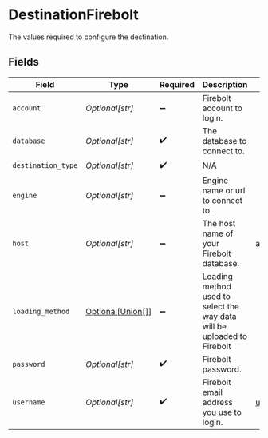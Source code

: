 # DestinationFirebolt

The values required to configure the destination.


## Fields

| Field                                                                            | Type                                                                             | Required                                                                         | Description                                                                      | Example                                                                          |
| -------------------------------------------------------------------------------- | -------------------------------------------------------------------------------- | -------------------------------------------------------------------------------- | -------------------------------------------------------------------------------- | -------------------------------------------------------------------------------- |
| `account`                                                                        | *Optional[str]*                                                                  | :heavy_minus_sign:                                                               | Firebolt account to login.                                                       |                                                                                  |
| `database`                                                                       | *Optional[str]*                                                                  | :heavy_check_mark:                                                               | The database to connect to.                                                      |                                                                                  |
| `destination_type`                                                               | *Optional[str]*                                                                  | :heavy_check_mark:                                                               | N/A                                                                              |                                                                                  |
| `engine`                                                                         | *Optional[str]*                                                                  | :heavy_minus_sign:                                                               | Engine name or url to connect to.                                                |                                                                                  |
| `host`                                                                           | *Optional[str]*                                                                  | :heavy_minus_sign:                                                               | The host name of your Firebolt database.                                         | api.app.firebolt.io                                                              |
| `loading_method`                                                                 | [Optional[Union[]]](undefined/models/shared/destinationfireboltloadingmethod.md) | :heavy_minus_sign:                                                               | Loading method used to select the way data will be uploaded to Firebolt          |                                                                                  |
| `password`                                                                       | *Optional[str]*                                                                  | :heavy_check_mark:                                                               | Firebolt password.                                                               |                                                                                  |
| `username`                                                                       | *Optional[str]*                                                                  | :heavy_check_mark:                                                               | Firebolt email address you use to login.                                         | username@email.com                                                               |